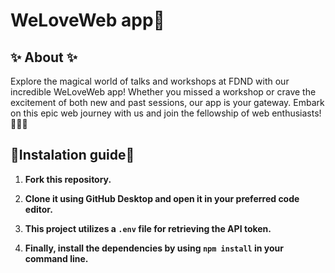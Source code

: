 # WeLoveWeb app💙


<h2>✨ About ✨ </h2>
Explore the magical world of talks and workshops at FDND with our incredible WeLoveWeb app! Whether you missed a workshop or crave the excitement of both new and past sessions, our app is your gateway. Embark on this epic web journey with us and join the fellowship of web enthusiasts! 🧙‍♂️✨

<h2> 🔨Instalation guide🔨</h2>

1. **Fork this repository.**

2. **Clone it using GitHub Desktop and open it in your preferred code editor.**

3. **This project utilizes a `.env` file for retrieving the API token.**

4. **Finally, install the dependencies by using `npm install` in your command line.**




